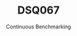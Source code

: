 ---
layout: default
title: DSQ067
subtitle: Continuous Benchmarking
selected: TPC-DS
expanded: Benchmarking
benchmark: /individual_results/DSQ067.html
---